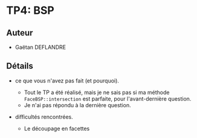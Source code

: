 TP4: BSP
========


## Auteur

 - Gaëtan DEFLANDRE


## Détails

 - ce que vous n'avez pas fait (et pourquoi).
   - Tout le TP a été réalisé, mais je ne sais pas si ma méthode
     `FaceBSP::intersection` est parfaite, pour l'avant-dernière
     question.
   - Je n'ai pas répondu à la dernière question.

 - difficultés rencontrées.
   - Le découpage en facettes

